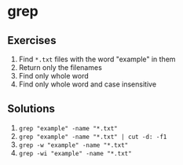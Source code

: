 # grep

## Exercises

1. Find ```*.txt``` files with the word "example" in them
2. Return only the filenames
3. Find only whole word
4. Find only whole word and case insensitive

## Solutions

1. ```grep "example" -name "*.txt"```
2. ```grep "example" -name "*.txt" | cut -d: -f1```
3. ```grep -w "example" -name "*.txt"```
4. ```grep -wi "example" -name "*.txt"```